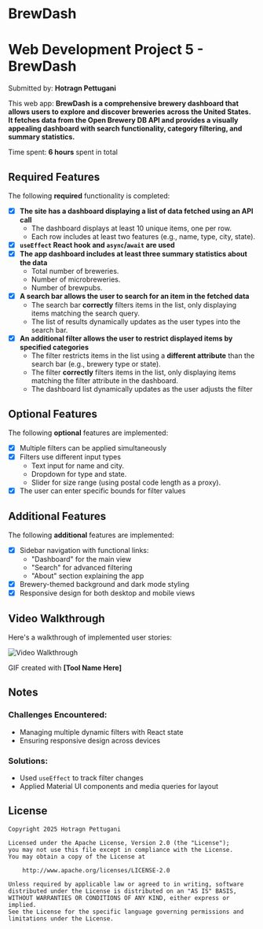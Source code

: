 # BrewDash
# Web Development Project 5 - BrewDash

Submitted by: **Hotragn Pettugani**

This web app: **BrewDash is a comprehensive brewery dashboard that allows users to explore and discover breweries across the United States. It fetches data from the Open Brewery DB API and provides a visually appealing dashboard with search functionality, category filtering, and summary statistics.**

Time spent: **6 hours** spent in total

## Required Features

The following **required** functionality is completed:

- [x] **The site has a dashboard displaying a list of data fetched using an API call**
  - The dashboard displays at least 10 unique items, one per row.
  - Each row includes at least two features (e.g., name, type, city, state).
- [x] **`useEffect` React hook and `async`/`await` are used**
- [x] **The app dashboard includes at least three summary statistics about the data** 
  - Total number of breweries.
  - Number of microbreweries.
  - Number of brewpubs.
- [x] **A search bar allows the user to search for an item in the fetched data**
  - The search bar **correctly** filters items in the list, only displaying items matching the search query.
  - The list of results dynamically updates as the user types into the search bar.
- [x] **An additional filter allows the user to restrict displayed items by specified categories**
  - The filter restricts items in the list using a **different attribute** than the search bar (e.g., brewery type or state).
  - The filter **correctly** filters items in the list, only displaying items matching the filter attribute in the dashboard.
  - The dashboard list dynamically updates as the user adjusts the filter

## Optional Features

The following **optional** features are implemented:

- [x] Multiple filters can be applied simultaneously
- [x] Filters use different input types
  - Text input for name and city.
  - Dropdown for type and state.
  - Slider for size range (using postal code length as a proxy).
- [x] The user can enter specific bounds for filter values

## Additional Features

The following **additional** features are implemented:

- [x] Sidebar navigation with functional links:
  - "Dashboard" for the main view
  - "Search" for advanced filtering
  - "About" section explaining the app
- [x] Brewery-themed background and dark mode styling
- [x] Responsive design for both desktop and mobile views

## Video Walkthrough

Here's a walkthrough of implemented user stories:

<img src='https://submissions.us-east-1.linodeobjects.com/web102/lttO1xII.gif' title='Video Walkthrough' alt='Video Walkthrough' />

GIF created with **[Tool Name Here]**

## Notes

### Challenges Encountered:
- Managing multiple dynamic filters with React state
- Ensuring responsive design across devices

### Solutions:
- Used `useEffect` to track filter changes
- Applied Material UI components and media queries for layout

## License

    Copyright 2025 Hotragn Pettugani

    Licensed under the Apache License, Version 2.0 (the "License");
    you may not use this file except in compliance with the License.
    You may obtain a copy of the License at

        http://www.apache.org/licenses/LICENSE-2.0

    Unless required by applicable law or agreed to in writing, software
    distributed under the License is distributed on an "AS IS" BASIS,
    WITHOUT WARRANTIES OR CONDITIONS OF ANY KIND, either express or implied.
    See the License for the specific language governing permissions and
    limitations under the License.

